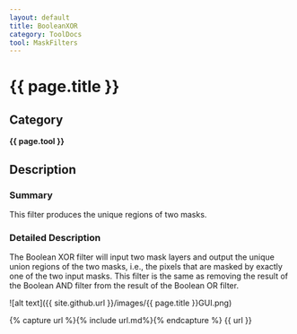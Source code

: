 ```yaml
---
layout: default
title: BooleanXOR
category: ToolDocs
tool: MaskFilters
---
```


# {{ page.title }} 

## Category

**{{ page.tool }}**

## Description

### Summary

This filter produces the unique regions of two masks.

### Detailed Description

The Boolean XOR filter will input two mask layers and output the unique union regions of the two masks, i.e., the pixels that are masked by exactly one of the two input masks. This filter is the same as removing the result of the Boolean AND filter from the result of the Boolean OR filter.

![alt text]({{ site.github.url }}/images/{{ page.title }}GUI.png)

{% capture url %}{% include url.md%}{% endcapture %}
{{ url }}

